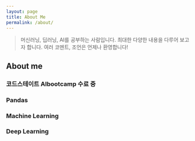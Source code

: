 ```yaml
---
layout: page
title: About Me
permalink: /about/
---
```


> 머신러닝, 딥러닝, AI를 공부하는 사람입니다.
최대한 다양한 내용을 다루어 보고자 합니다.
여러 코멘트, 조언은 언제나 환영합니다!

## About me
### 코드스테이트 AIbootcamp 수료 중
### Pandas
### Machine Learning
### Deep Learning

